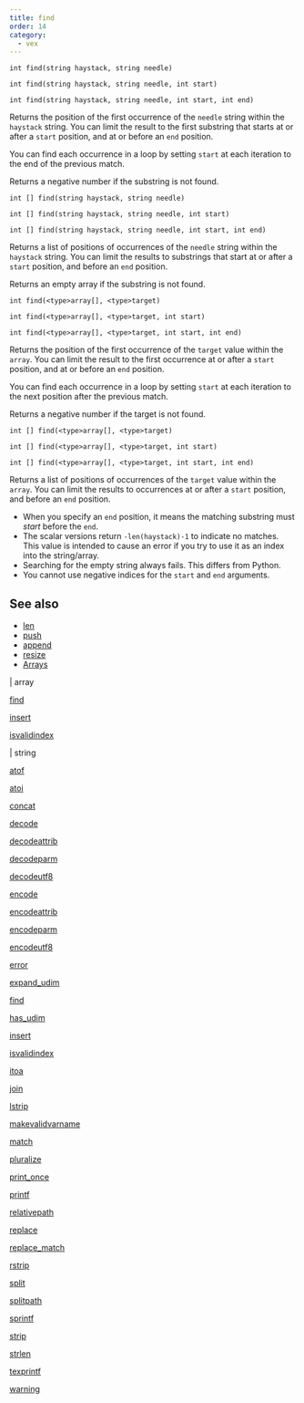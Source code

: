 ```yaml
---
title: find
order: 14
category:
  - vex
---
```


`int find(string haystack, string needle)`

`int find(string haystack, string needle, int start)`

`int find(string haystack, string needle, int start, int end)`

Returns the position of the first occurrence of the `needle` string within the `haystack` string. You can limit the result to the first substring that starts at or after a `start` position, and at or before an `end` position.

You can find each occurrence in a loop by setting `start` at each iteration to the end of the previous match.

Returns a negative number if the substring is not found.

`int [] find(string haystack, string needle)`

`int [] find(string haystack, string needle, int start)`

`int [] find(string haystack, string needle, int start, int end)`

Returns a list of positions of occurrences of the `needle` string within the `haystack` string. You can limit the results to substrings that start at or after a `start` position, and before an `end` position.

Returns an empty array if the substring is not found.

`int find(<type>array[], <type>target)`

`int find(<type>array[], <type>target, int start)`

`int find(<type>array[], <type>target, int start, int end)`

Returns the position of the first occurrence of the `target` value within the `array`. You can limit the result to the first occurrence at or after a `start` position, and at or before an `end` position.

You can find each occurrence in a loop by setting `start` at each iteration to the next position after the previous match.

Returns a negative number if the target is not found.

`int [] find(<type>array[], <type>target)`

`int [] find(<type>array[], <type>target, int start)`

`int [] find(<type>array[], <type>target, int start, int end)`

Returns a list of positions of occurrences of the `target` value within the `array`. You can limit the results to occurrences at or after a `start` position, and before an `end` position.

- When you specify an `end` position, it means the matching substring must _start_ before the `end`.
- The scalar versions return `-len(haystack)-1` to indicate no matches. This value is intended to cause an error if you try to use it as an index into the string/array.
- Searching for the empty string always fails. This differs from Python.
- You cannot use negative indices for the `start` and `end` arguments.



## See also

- [len](len.html)
- [push](push.html)
- [append](append.html)
- [resize](resize.html)
- [Arrays](../arrays.html)

|
array

[find](find.html)

[insert](insert.html)

[isvalidindex](isvalidindex.html)

|
string

[atof](atof.html)

[atoi](atoi.html)

[concat](concat.html)

[decode](decode.html)

[decodeattrib](decodeattrib.html)

[decodeparm](decodeparm.html)

[decodeutf8](decodeutf8.html)

[encode](encode.html)

[encodeattrib](encodeattrib.html)

[encodeparm](encodeparm.html)

[encodeutf8](encodeutf8.html)

[error](error.html)

[expand_udim](expand_udim.html)

[find](find.html)

[has_udim](has_udim.html)

[insert](insert.html)

[isvalidindex](isvalidindex.html)

[itoa](itoa.html)

[join](join.html)

[lstrip](lstrip.html)

[makevalidvarname](makevalidvarname.html)

[match](match.html)

[pluralize](pluralize.html)

[print_once](print_once.html)

[printf](printf.html)

[relativepath](relativepath.html)

[replace](replace.html)

[replace_match](replace_match.html)

[rstrip](rstrip.html)

[split](split.html)

[splitpath](splitpath.html)

[sprintf](sprintf.html)

[strip](strip.html)

[strlen](strlen.html)

[texprintf](texprintf.html)

[warning](warning.html)
